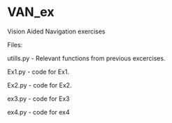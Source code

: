 # VAN_ex
Vision Aided Navigation exercises

Files:

  utills.py - Relevant functions from previous excercises.
  
  Ex1.py - code for Ex1.

  Ex2.py - code for Ex2.

  ex3.py - code for Ex3
  
  ex4.py - code for ex4

